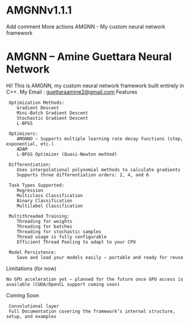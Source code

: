 # AMGNNv1.1.1
Add comment
More actions
AMGNN - My custom neural network framework
# AMGNN – Amine Guettara Neural Network
Hi! This is AMGNN, my custom neural network framework built entirely in C++.
My Email : guettaraamine2@gmail.com
Features

     Optimization Methods:
        Gradient Descent
        Mini-Batch Gradient Descent
        Stochastic Gradient Descent
        L-BFGS
        
     Optimizers:
        AMGNNO – Supports multiple learning rate decay functions (step, exponential, etc.)
        ADAM
        L-BFGS Optimizer (Quasi-Newton method)
        
     Differentiation:
        Uses interpolational polynomial methods to calculate gradients
        Supports three differentiation orders: 2, 4, and 6
        
     Task Types Supported:
        Regression
        Multiclass Classification
        Binary Classification
        Multilabel Classification
        
     Multithreaded Training:
        Threading for weights
        Threading for batches
        Threading for stochastic samples
        Thread usage is fully configurable
        Efficient Thread Pooling to adapt to your CPU
        
     Model Persistence:
        Save and load your models easily — portable and ready for reuse
        
 Limitations (for now)
 
    No GPU acceleration yet — planned for the future once GPU access is available (CUDA/OpenCL support coming soon)
    
 Coming Soon
 
     Convolutional layer
     Full Documentation covering the framework’s internal structure, setup, and examples

